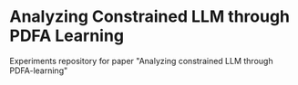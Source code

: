 # Analyzing Constrained LLM through PDFA Learning
Experiments repository for paper "Analyzing constrained LLM through PDFA-learning"
